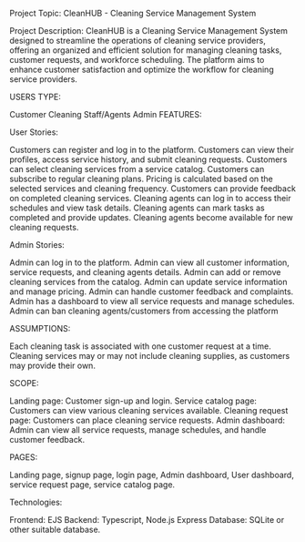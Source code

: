 Project Topic: CleanHUB - Cleaning Service Management System

Project Description:
CleanHUB is a Cleaning Service Management System designed to streamline the operations of cleaning service providers, offering an organized and efficient solution for managing cleaning tasks, customer requests, and workforce scheduling. The platform aims to enhance customer satisfaction and optimize the workflow for cleaning service providers.

USERS TYPE:

Customer
Cleaning Staff/Agents
Admin
FEATURES:

User Stories:

Customers can register and log in to the platform.
Customers can view their profiles, access service history, and submit cleaning requests.
Customers can select cleaning services from a service catalog.
Customers can subscribe to regular cleaning plans.
Pricing is calculated based on the selected services and cleaning frequency.
Customers can provide feedback on completed cleaning services.
Cleaning agents can log in to access their schedules and view task details.
Cleaning agents can mark tasks as completed and provide updates.
Cleaning agents become available for new cleaning requests.

Admin Stories:

Admin can log in to the platform.
Admin can view all customer information, service requests, and cleaning agents details.
Admin can add or remove cleaning services from the catalog.
Admin can update service information and manage pricing.
Admin can handle customer feedback and complaints.
Admin has a dashboard to view all service requests and manage schedules.
Admin can ban cleaning agents/customers from accessing the platform

ASSUMPTIONS:

Each cleaning task is associated with one customer request at a time.
Cleaning services may or may not include cleaning supplies, as customers may provide their own.

SCOPE:

Landing page: Customer sign-up and login.
Service catalog page: Customers can view various cleaning services available.
Cleaning request page: Customers can place cleaning service requests.
Admin dashboard: Admin can view all service requests, manage schedules, and handle customer feedback.

PAGES:

Landing page, signup page, login page, Admin dashboard, User dashboard, service request page, service catalog page.

Technologies:

Frontend: EJS
Backend: Typescript, Node.js Express
Database: SQLite or other suitable database.
